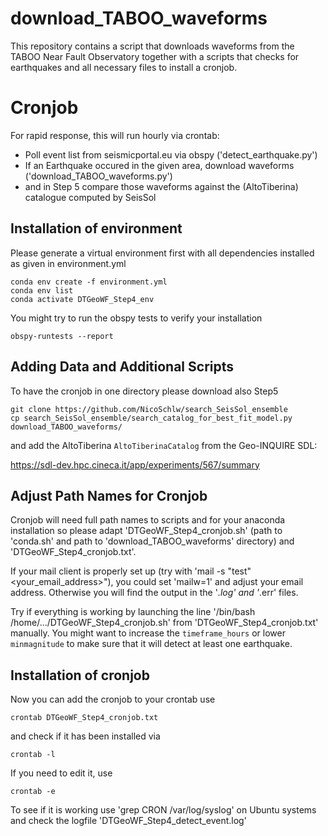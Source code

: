 # download_TABOO_waveforms
This repository contains a script that downloads waveforms from the TABOO Near Fault Observatory together with a scripts that checks for earthquakes and all necessary files to install a cronjob.

# Cronjob

For rapid response, this will run hourly via crontab:
* Poll event list from seismicportal.eu via obspy ('detect_earthquake.py')
* If an Earthquake occured in the given area, download waveforms ('download_TABOO_waveforms.py')
* and in Step 5 compare those waveforms against the (AltoTiberina) catalogue computed by SeisSol

## Installation of environment

Please generate a virtual environment first with all dependencies installed as given in environment.yml
```
conda env create -f environment.yml
conda env list
conda activate DTGeoWF_Step4_env
```

You might try to run the obspy tests to verify your installation
```
obspy-runtests --report
```

## Adding Data and Additional Scripts

To have the cronjob in one directory please download also Step5 
```
git clone https://github.com/NicoSchlw/search_SeisSol_ensemble
cp search_SeisSol_ensemble/search_catalog_for_best_fit_model.py download_TABOO_waveforms/
```

and add the AltoTiberina `AltoTiberinaCatalog` from the Geo-INQUIRE SDL:

https://sdl-dev.hpc.cineca.it/app/experiments/567/summary

## Adjust Path Names for Cronjob

Cronjob will need full path names to scripts and for your anaconda installation so please adapt 'DTGeoWF_Step4_cronjob.sh' (path to 'conda.sh' and path to 'download_TABOO_waveforms' directory) and 'DTGeoWF_Step4_cronjob.txt'. 

If your mail client is properly set up (try with 'mail -s "test" <your_email_address>"), you could set 'mailw=1' and adjust your email address. Otherwise you will find the output in the '*.log' and '*.err' files.

Try if everything is working by launching the line '/bin/bash /home/.../DTGeoWF_Step4_cronjob.sh' from 'DTGeoWF_Step4_cronjob.txt' manually. You might want to increase the `timeframe_hours` or lower `minmagnitude` to make sure that it will detect at least one earthquake. 

## Installation of cronjob

Now you can add the cronjob to your crontab use
```
crontab DTGeoWF_Step4_cronjob.txt
```
and check if it has been installed via
```
crontab -l
```
If you need to edit it, use
```
crontab -e
```
To see if it is working use 'grep CRON /var/log/syslog' on Ubuntu systems and check the logfile 'DTGeoWF_Step4_detect_event.log'
